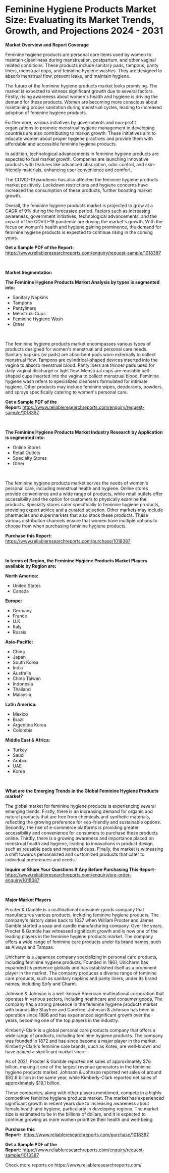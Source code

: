 <p><h1>Feminine Hygiene Products Market Size: Evaluating its Market Trends, Growth, and Projections 2024 - 2031</h1></p><p><strong>Market Overview and Report Coverage</strong></p>
<p><p>Feminine hygiene products are personal care items used by women to maintain cleanliness during menstruation, postpartum, and other vaginal related conditions. These products include sanitary pads, tampons, panty liners, menstrual cups, and feminine hygiene washes. They are designed to absorb menstrual flow, prevent leaks, and maintain hygiene.</p><p>The future of the feminine hygiene products market looks promising. The market is expected to witness significant growth due to several factors. Firstly, rising awareness about women's health and hygiene is driving the demand for these products. Women are becoming more conscious about maintaining proper sanitation during menstrual cycles, leading to increased adoption of feminine hygiene products.</p><p>Furthermore, various initiatives by governments and non-profit organizations to promote menstrual hygiene management in developing countries are also contributing to market growth. These initiatives aim to educate women about proper hygiene practices and provide them with affordable and accessible feminine hygiene products.</p><p>In addition, technological advancements in feminine hygiene products are expected to fuel market growth. Companies are launching innovative products with features like advanced absorption, odor control, and skin-friendly materials, enhancing user convenience and comfort.</p><p>The COVID-19 pandemic has also affected the feminine hygiene products market positively. Lockdown restrictions and hygiene concerns have increased the consumption of these products, further boosting market growth.</p><p>Overall, the feminine hygiene products market is projected to grow at a CAGR of 9% during the forecasted period. Factors such as increasing awareness, government initiatives, technological advancements, and the impact of the COVID-19 pandemic are driving the market's growth. With the focus on women's health and hygiene gaining prominence, the demand for feminine hygiene products is expected to continue rising in the coming years.</p></p>
<p><strong>Get a Sample PDF of the Report:</strong> <a href="https://www.reliableresearchreports.com/enquiry/request-sample/1018387">https://www.reliableresearchreports.com/enquiry/request-sample/1018387</a></p>
<p>&nbsp;</p>
<p><strong>Market Segmentation</strong></p>
<p><strong>The Feminine Hygiene Products Market Analysis by types is segmented into:</strong></p>
<p><ul><li>Sanitary Napkins</li><li>Tampons</li><li>Pantyliners</li><li>Menstrual Cups</li><li>Feminine Hygiene Wash</li><li>Other</li></ul></p>
<p>&nbsp;</p>
<p><p>The feminine hygiene products market encompasses various types of products designed for women's menstrual and personal care needs. Sanitary napkins (or pads) are absorbent pads worn externally to collect menstrual flow. Tampons are cylindrical-shaped devices inserted into the vagina to absorb menstrual blood. Pantyliners are thinner pads used for daily vaginal discharge or light flow. Menstrual cups are reusable bell-shaped cups inserted into the vagina to collect menstrual blood. Feminine hygiene wash refers to specialized cleansers formulated for intimate hygiene. Other products may include feminine wipes, deodorants, powders, and sprays specifically catering to women's personal care.</p></p>
<p><strong>Get a Sample PDF of the Report:</strong>&nbsp;<a href="https://www.reliableresearchreports.com/enquiry/request-sample/1018387">https://www.reliableresearchreports.com/enquiry/request-sample/1018387</a></p>
<p>&nbsp;</p>
<p><strong>The Feminine Hygiene Products Market Industry Research by Application is segmented into:</strong></p>
<p><ul><li>Online Stores</li><li>Retail Outlets</li><li>Specialty Stores</li><li>Other</li></ul></p>
<p>&nbsp;</p>
<p><p>The feminine hygiene products market serves the needs of women's personal care, including menstrual health and hygiene. Online stores provide convenience and a wide range of products, while retail outlets offer accessibility and the option for customers to physically examine the products. Specialty stores cater specifically to feminine hygiene products, providing expert advice and a curated selection. Other markets may include pharmacies and supermarkets that also stock these products. These various distribution channels ensure that women have multiple options to choose from when purchasing feminine hygiene products.</p></p>
<p><strong>Purchase this Report:</strong>&nbsp; <a href="https://www.reliableresearchreports.com/purchase/1018387">https://www.reliableresearchreports.com/purchase/1018387</a></p>
<p>&nbsp;</p>
<p><strong>In terms of Region, the Feminine Hygiene Products Market Players available by Region are:</strong></p>
<p>
    <p> <strong> North America: </strong>
        <ul>
            <li>United States</li>
            <li>Canada</li>
        </ul>
        </p> 
    <p> <strong> Europe: </strong>
        <ul>
            <li>Germany</li>
            <li>France</li>
            <li>U.K.</li>
            <li>Italy</li>
            <li>Russia</li>
        </ul>
        </p> 
    <p> <strong> Asia-Pacific: </strong>
        <ul>
            <li>China</li>
            <li>Japan</li>
            <li>South Korea</li>
            <li>India</li>
            <li>Australia</li>
            <li>China Taiwan</li>
            <li>Indonesia</li>
            <li>Thailand</li>
            <li>Malaysia</li>
        </ul>
        </p> 
    <p> <strong> Latin America: </strong>
        <ul>
            <li>Mexico</li>
            <li>Brazil</li>
            <li>Argentina Korea</li>
            <li>Colombia</li>
        </ul>
        </p> 
    <p> <strong> Middle East & Africa: </strong>
        <ul>
            <li>Turkey</li>
            <li>Saudi</li>
            <li>Arabia</li>
            <li>UAE</li>
            <li>Korea</li>
        </ul>
    </p>
    </p>
<p>&nbsp;</p>
<p><strong>What are the Emerging Trends in the Global Feminine Hygiene Products market?</strong></p>
<p><p>The global market for feminine hygiene products is experiencing several emerging trends. Firstly, there is an increasing demand for organic and natural products that are free from chemicals and synthetic materials, reflecting the growing preference for eco-friendly and sustainable options. Secondly, the rise of e-commerce platforms is providing greater accessibility and convenience for consumers to purchase these products online. Thirdly, there is a growing awareness and importance placed on menstrual health and hygiene, leading to innovations in product design, such as reusable pads and menstrual cups. Finally, the market is witnessing a shift towards personalized and customized products that cater to individual preferences and needs.</p></p>
<p><strong>Inquire or Share Your Questions If Any Before Purchasing This Report</strong>- <a href="https://www.reliableresearchreports.com/enquiry/pre-order-enquiry/1018387">https://www.reliableresearchreports.com/enquiry/pre-order-enquiry/1018387</a></p>
<p>&nbsp;</p>
<p><strong>Major Market Players</strong></p>
<p><p>Procter & Gamble is a multinational consumer goods company that manufactures various products, including feminine hygiene products. The company's history dates back to 1837 when William Procter and James Gamble started a soap and candle manufacturing company. Over the years, Procter & Gamble has witnessed significant growth and is now one of the leading players in the feminine hygiene products market. The company offers a wide range of feminine care products under its brand names, such as Always and Tampax.</p><p>Unicharm is a Japanese company specializing in personal care products, including feminine hygiene products. Founded in 1961, Unicharm has expanded its presence globally and has established itself as a prominent player in the market. The company produces a diverse range of feminine care products, such as sanitary napkins and panty liners, under its brand names, including Sofy and Charm.</p><p>Johnson & Johnson is a well-known American multinational corporation that operates in various sectors, including healthcare and consumer goods. The company has a strong presence in the feminine hygiene products market with brands like Stayfree and Carefree. Johnson & Johnson has been in operation since 1886 and has experienced significant growth over the years, becoming one of the top players in the industry.</p><p>Kimberly-Clark is a global personal care products company that offers a wide range of products, including feminine hygiene products. The company was founded in 1872 and has since become a major player in the market. Kimberly-Clark's feminine care brands, such as Kotex, are well-known and have gained a significant market share.</p><p>As of 2021, Procter & Gamble reported net sales of approximately $76 billion, making it one of the largest revenue generators in the feminine hygiene products market. Johnson & Johnson reported net sales of around $82.6 billion in the same year, while Kimberly-Clark reported net sales of approximately $19.1 billion.</p><p>These companies, along with other players mentioned, compete in a highly competitive feminine hygiene products market. The market has experienced significant growth in recent years due to increasing awareness about female health and hygiene, particularly in developing regions. The market size is estimated to be in the billions of dollars, and it is expected to continue growing as more women prioritize their health and well-being.</p></p>
<p><strong>Purchase this Report:</strong>&nbsp;&nbsp;<a href="https://www.reliableresearchreports.com/purchase/1018387">https://www.reliableresearchreports.com/purchase/1018387</a></p>
<p></p>
<p><strong>Get a Sample PDF of the Report:</strong>&nbsp;<a href="https://www.reliableresearchreports.com/enquiry/request-sample/1018387">https://www.reliableresearchreports.com/enquiry/request-sample/1018387</a></p>
<p>Check more reports on https://www.reliableresearchreports.com/</p>